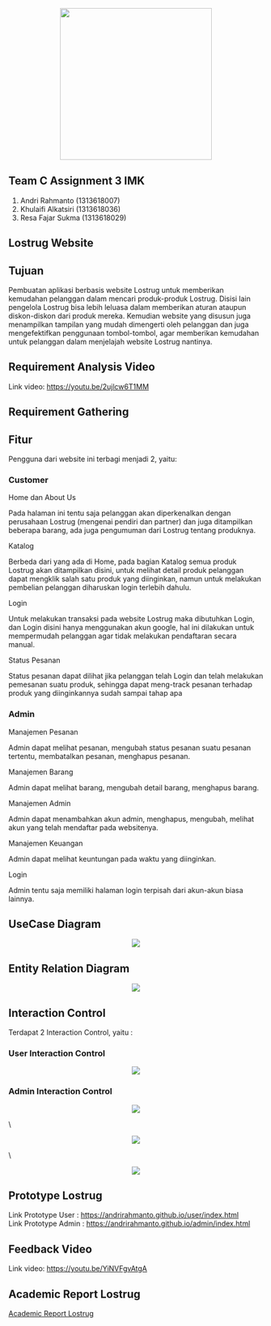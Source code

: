 <p align="center"> 
    <img src="https://github.com/andrirahmanto/Lostrug.id/blob/master/lostrug.png" align="center" width="300"></img>
</p>

## Team C Assignment 3 IMK
1. Andri Rahmanto (1313618007)
2. Khulaifi Alkatsiri (1313618036)
3. Resa Fajar Sukma (1313618029)

## Lostrug Website

## Tujuan
Pembuatan aplikasi berbasis website Lostrug untuk memberikan kemudahan pelanggan dalam mencari produk-produk Lostrug. Disisi lain pengelola Lostrug bisa lebih leluasa dalam memberikan aturan ataupun diskon-diskon dari produk mereka. Kemudian website yang disusun juga menampilkan tampilan yang mudah dimengerti oleh pelanggan dan juga mengefektifkan penggunaan tombol-tombol, agar memberikan kemudahan untuk pelanggan dalam menjelajah website Lostrug nantinya.

## Requirement Analysis Video
Link video: https://youtu.be/2ujlcw6T1MM

## Requirement Gathering

## Fitur
Pengguna dari website ini terbagi menjadi 2, yaitu:
### Customer
Home dan About Us

Pada halaman ini tentu saja pelanggan akan diperkenalkan dengan perusahaan Lostrug (mengenai pendiri dan partner) dan juga ditampilkan beberapa barang, ada juga pengumuman dari Lostrug tentang produknya.

Katalog

Berbeda dari yang ada di Home, pada bagian Katalog semua produk Lostrug akan ditampilkan disini, untuk melihat detail produk pelanggan dapat mengklik salah satu produk yang diinginkan, namun untuk melakukan pembelian pelanggan diharuskan login terlebih dahulu.

Login

Untuk melakukan transaksi pada website Lostrug maka dibutuhkan Login, dan Login disini hanya menggunakan akun google, hal ini dilakukan untuk mempermudah pelanggan agar tidak melakukan pendaftaran secara manual.

Status Pesanan

Status pesanan dapat dilihat jika pelanggan telah Login dan telah melakukan pemesanan suatu produk, sehingga dapat meng-track pesanan terhadap produk yang diinginkannya sudah sampai tahap apa


### Admin
Manajemen Pesanan

Admin dapat melihat pesanan, mengubah status pesanan suatu pesanan tertentu, membatalkan pesanan, menghapus pesanan.

Manajemen Barang

Admin dapat melihat barang, mengubah detail barang, menghapus barang.

Manajemen Admin

Admin dapat menambahkan akun admin, menghapus, mengubah, melihat akun yang telah mendaftar pada websitenya.

Manajemen Keuangan

Admin dapat melihat keuntungan pada waktu yang diinginkan.

Login

Admin tentu saja memiliki halaman login terpisah dari akun-akun biasa lainnya.


## UseCase Diagram
<p align="center"> 
    <img src="https://github.com/andrirahmanto/Lostrug.id/blob/master/usecase_diagram/usecase.png" align="center" ></img>
</p>

## Entity Relation Diagram
<p align="center"> 
    <img src="https://github.com/andrirahmanto/Lostrug.id/blob/master/entity_relation_diagram/erd.png" align="center"></img>
</p>

## Interaction Control
Terdapat 2 Interaction Control, yaitu :

### User Interaction Control
<p align="center"> 
    <img src="https://github.com/andrirahmanto/Lostrug.id/blob/master/interaction_control/user/user_control.png" align="center" ></img>
</p>

### Admin Interaction Control
<p align="center"> 
    <img src="https://github.com/andrirahmanto/Lostrug.id/blob/master/interaction_control/admin/account/admin_account.png" align="center"></img>
</p>  \
<p align="center"> 
    <img src="https://github.com/andrirahmanto/Lostrug.id/blob/master/interaction_control/admin/orders/admin_order.png" align="center"></img>
</p>  \
<p align="center"> 
    <img src="https://github.com/andrirahmanto/Lostrug.id/blob/master/interaction_control/admin/products/admin_product.png" align="center"></img>
</p>

## Prototype Lostrug
Link Prototype User : https://andrirahmanto.github.io/user/index.html \
Link Prototype Admin : https://andrirahmanto.github.io/admin/index.html

## Feedback Video
Link video: https://youtu.be/YiNVFgvAtgA

## Academic Report Lostrug
[Academic Report Lostrug](Laporan_Imk.pdf)
